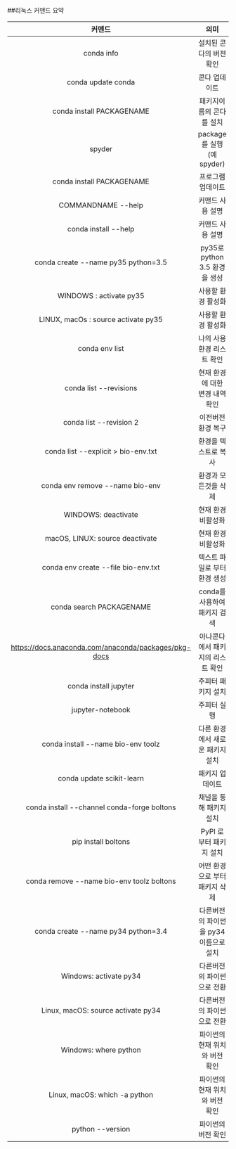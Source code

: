 ##리눅스 커맨드 요약

| 커멘드 | 의미 | 
|:---:|:---:|
| conda info | 설치된 콘다의 버젼확인 |
| conda update conda | 콘다 업데이트 |
| conda install PACKAGENAME | 패키지이름의 콘다를 설치 |
| spyder | package를 실행(예 spyder) |
| conda install PACKAGENAME | 프로그램 업데이트 |
| COMMANDNAME --help | 커맨드 사용 설명 | 
| conda install --help | 커맨드 사용 설명 |
| conda create --name py35 python=3.5 | py35로 python 3.5 환경을 생성 |
| WINDOWS : activate py35 | 사용할 환경 활성화 |
| LINUX, macOs : source activate py35 | 사용할 환경 활성화 |
| conda env list | 나의 사용환경 리스트 확인 | 
| conda list --revisions | 현재 환경에 대한 변경 내역 확인 | 
| conda list --revision 2 | 이전버전 환경 복구 | 
| conda list --explicit > bio-env.txt | 환경을 텍스트로 복사 |
| conda env remove --name bio-env | 환경과 모든것을 삭제 | 
| WINDOWS: deactivate | 현재 환경 비활성화 |
| macOS, LINUX: source deactivate | 현재 환경 비활성화 | 
| conda env create --file bio-env.txt | 텍스트 파일로 부터 환경 생성 | 
| conda search PACKAGENAME | conda를 사용하여 패키지 검색 |
| https://docs.anaconda.com/anaconda/packages/pkg-docs | 아나콘다에서 패키지의 리스트 확인 |
| conda install jupyter | 주피터 패키지 설치 | 
| jupyter-notebook | 주피터 실행 | 
| conda install --name bio-env toolz | 다른 환경에서 새로운 패키지 설치 |
| conda update scikit-learn | 패키지 업데이트 | 
| conda install --channel conda-forge boltons | 채널을 통해 패키지 설치 | 
| pip install boltons | PyPl 로 부터 패키지 설치 | 
| conda remove --name bio-env toolz boltons | 어떤 환경으로 부터 패키지 삭제 | 
| conda create --name py34 python=3.4 | 다른버전의 파이썬을 py34 이름으로 설치 | 
| Windows: activate py34 | 다른버전의 파이썬으로 전환 |
| Linux, macOS: source activate py34 | 다른버전의 파이썬으로 전환 |
| Windows: where python | 파이썬의 현재 위치와 버전 확인 |
| Linux, macOS: which -a python | 파이썬의 현재 위치와 버전 확인 |
| python --version | 파이썬의 버전 확인 | 
